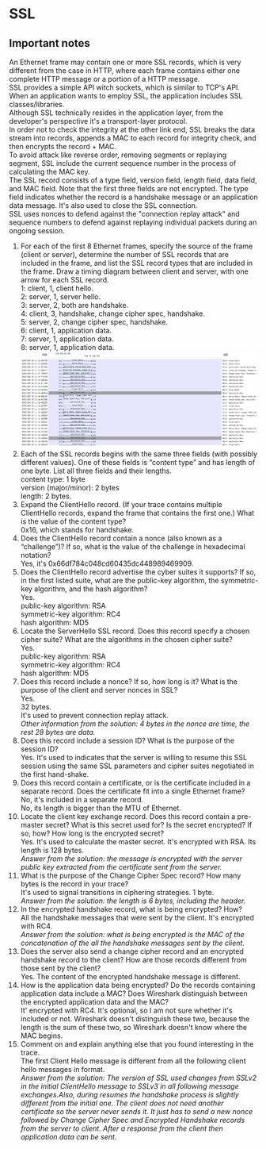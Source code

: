 # SSL  
## Important notes  
An Ethernet frame may contain one or more SSL records, which is very different from the case in HTTP, where each frame contains either one complete HTTP message or a portion of a HTTP message.  
SSL provides a simple API witch sockets, which is similar to TCP's API. When an application wants to employ SSL, the application includes SSL classes/libraries.  
Although SSL technically resides in the application layer, from the developer's perspective it's a transport-layer protocol.  
In order not to check the integrity at the other link end, SSL breaks the data stream into records, appends a MAC to each record for integrity check, and then encrypts the record + MAC.  
To avoid attack like reverse order, removing segments or replaying segment, SSL include the current sequence number in the process of calculating the MAC key.  
The SSL record consists of a type field, version field, length field, data field, and MAC field. Note that the first three fields are not encrypted. The type field indicates whether the record is a handshake message or an application data message. It's also used to close the SSL connection.  
SSL uses nonces to defend against the "connection replay attack" and sequence numbers to defend against replaying individual packets during an ongoing session.  
1. For each of the first 8 Ethernet frames, specify the source of the frame (client or server), determine the number of SSL records that are included in the frame, and list the SSL record types that are included in the frame. Draw a timing diagram between client and server, with one arrow for each SSL record.  
1: client, 1, client hello.  
2: server, 1, server hello.  
3: server, 2, both are handshake.  
4: client, 3, handshake, change cipher spec, handshake.  
5: server, 2, change cipher spec, handshake.  
6: client, 1, application data.  
7: server, 1, application data.  
8: server, 1, application data.  
![](./ssl.png)  
2. Each of the SSL records begins with the same three fields (with possibly different values). One of these fields is “content type” and has length of one byte. List all three fields and their lengths.  
content type: 1 byte  
version (major/minor): 2 bytes  
length: 2 bytes.  
3. Expand the ClientHello record. (If your trace contains multiple ClientHello records, expand the frame that contains the first one.) What is the value of the content type?  
0x16, which stands for handshake.  
4. Does the ClientHello record contain a nonce (also known as a “challenge”)? If so, what is the value of the challenge in hexadecimal notation?  
Yes, it's 0x66df784c048cd60435dc448989469909.  
5. Does the ClientHello record advertise the cyber suites it supports? If so, in the first listed suite, what are the public-key algorithm, the symmetric-key algorithm, and the hash algorithm?  
Yes.  
public-key algorithm: RSA  
symmetric-key algorithm: RC4  
hash algorithm:  MD5  
6. Locate the ServerHello SSL record. Does this record specify a chosen cipher suite? What are the algorithms in the chosen cipher suite?  
Yes.  
public-key algorithm: RSA  
symmetric-key algorithm: RC4  
hash algorithm:  MD5  
7. Does this record include a nonce? If so, how long is it? What is the purpose of the client and server nonces in SSL?  
Yes.  
32 bytes.  
It's used to prevent connection replay attack.  
*Other information from the solution: 4 bytes in the nonce are time, the rest 28 bytes are data.*  
8. Does this record include a session ID? What is the purpose of the session ID?  
Yes. It's used  to indicates that the server is willing to resume this SSL session using the same SSL parameters and cipher suites negotiated in the first hand-shake.  
9. Does this record contain a certificate, or is the certificate included in a separate record. Does the certificate fit into a single Ethernet frame?  
No, it's included in a separate record.  
No, its length is bigger than the MTU of Ethernet.  
10. Locate the client key exchange record. Does this record contain a pre-master secret? What is this secret used for? Is the secret encrypted? If so, how? How long is the encrypted secret?  
Yes. It's used to calculate the master secret. It's encrypted with RSA. Its length is 128 bytes.  
*Answer from the solution: the message is encrypted with the server public key extracted from the certificate sent from the server.*  
11. What is the purpose of the Change Cipher Spec record? How many bytes is the record in your trace?  
It's used to signal transitions in ciphering strategies. 1 byte.  
*Answer from the solution: the length is 6 bytes, including the header.*  
12.	In the encrypted handshake record, what is being encrypted? How?  
All the handshake messages that were sent by the client. It's encrypted with RC4.  
*Answer from the solution: what is being encrypted is the MAC of the concatenation of the all the handshake messages sent by the client.*  
13.	Does the server also send a change cipher record and an encrypted handshake record to the client? How are those records different from those sent by the client?  
Yes. The content of the encrypted handshake message is different.  
14. How is the application data being encrypted? Do the records containing application data include a MAC? Does Wireshark distinguish between the encrypted application data and the MAC?  
It' encrypted with RC4. It's optional, so I am not sure whether it's included or not. Wireshark doesn't distinguish these two, because the length is the sum of these two, so Wireshark doesn't know where the MAC begins.  
15.	Comment on and explain anything else that you found interesting in the trace.  
The first Client Hello message is different from all the following client hello messages in format.  
*Answer from the solution: The version of SSL used changes from SSLv2 in the initial ClientHello message to SSLv3 in all following message exchanges.Also, during resumes the handshake process is slightly different from the initial one.  The client does not need another certificate so the server never sends it. It just has to send a new nonce followed by Change Cipher Spec and Encrypted Handshake records from the server to client. After a response from the client then application data can be sent.*  
